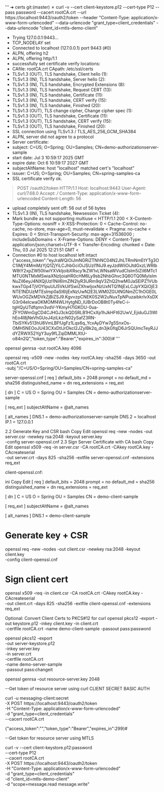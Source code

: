 '''
  ➜  certs git:(master) ✗ curl  -v --cert client-keystore.p12 --cert-type P12 --pass password --cacert rootCA.crt --url https://localhost:9443/oauth2/token --header "Content-Type: application/x-www-form-urlencoded" --data-urlencode "grant_type=client_credentials" --data-urlencode "client_id=mtls-demo-client"
*   Trying 127.0.0.1:9443...
* TCP_NODELAY set
* Connected to localhost (127.0.0.1) port 9443 (#0)
* ALPN, offering h2
* ALPN, offering http/1.1
* successfully set certificate verify locations:
*   CAfile: rootCA.crt
    CApath: /etc/ssl/certs
* TLSv1.3 (OUT), TLS handshake, Client hello (1):
* TLSv1.3 (IN), TLS handshake, Server hello (2):
* TLSv1.3 (IN), TLS handshake, Encrypted Extensions (8):
* TLSv1.3 (IN), TLS handshake, Request CERT (13):
* TLSv1.3 (IN), TLS handshake, Certificate (11):
* TLSv1.3 (IN), TLS handshake, CERT verify (15):
* TLSv1.3 (IN), TLS handshake, Finished (20):
* TLSv1.3 (OUT), TLS change cipher, Change cipher spec (1):
* TLSv1.3 (OUT), TLS handshake, Certificate (11):
* TLSv1.3 (OUT), TLS handshake, CERT verify (15):
* TLSv1.3 (OUT), TLS handshake, Finished (20):
* SSL connection using TLSv1.3 / TLS_AES_256_GCM_SHA384
* ALPN, server did not agree to a protocol
* Server certificate:
*  subject: C=US; O=Spring; OU=Samples; CN=demo-authorizationserver-sample
*  start date: Jul  3 10:59:17 2025 GMT
*  expire date: Oct  6 10:59:17 2027 GMT
*  subjectAltName: host "localhost" matched cert's "localhost"
*  issuer: C=US; O=Spring; OU=Samples; CN=spring-samples-ca
*  SSL certificate verify ok.
> POST /oauth2/token HTTP/1.1
> Host: localhost:9443
> User-Agent: curl/7.68.0
> Accept: */*
> Content-Type: application/x-www-form-urlencoded
> Content-Length: 56
>
* upload completely sent off: 56 out of 56 bytes
* TLSv1.3 (IN), TLS handshake, Newsession Ticket (4):
* Mark bundle as not supporting multiuse
  < HTTP/1.1 200
  < X-Content-Type-Options: nosniff
  < X-XSS-Protection: 0
  < Cache-Control: no-cache, no-store, max-age=0, must-revalidate
  < Pragma: no-cache
  < Expires: 0
  < Strict-Transport-Security: max-age=31536000 ; includeSubDomains
  < X-Frame-Options: DENY
  < Content-Type: application/json;charset=UTF-8
  < Transfer-Encoding: chunked
  < Date: Thu, 03 Jul 2025 12:21:51 GMT
  <
* Connection #0 to host localhost left intact
  {"access_token":"eyJraWQiOiJmNGRiZTNhNC04N2JhLTRmNmEtYTg3OC1iMjY4MmMzYjQ1ZjYiLCJhbGciOiJSUzI1NiJ9.eyJzdWIiOiJtdGxzLWRlbW8tY2xpZW50IiwiYXVkIjoibXRscy1kZW1vLWNsaWVudCIsIm5iZiI6MTc1MTU0NTMxMSwiaXNzIjoiaHR0cHM6Ly9sb2NhbGhvc3Q6OTQ0MyIsImNuZiI6eyJ4NXQjUzI1NiI6ImZlN2lyR3lJRm9qV3ZhQ2hwM0JaSElPZ1VUbkwxTGp4TjVOYlpuUlJ5VkUifSwiZXhwIjoxNzUxNTQ1NjExLCJpYXQiOjE3NTE1NDUzMTEsImp0aSI6IjExNzUwN2E3LWM0ZGUtNGNmZC1hOGE0LWUxOGZkMDVkZjBiZSJ9.KgvvzpCNEK0S2W2uNuxTpNPuzaibkrIvXsDXG3r04eIcwaOKMOMf4WLHytgND_IUBrDoOB8t0Ty4feC-i-tgHQyUTdfqmn3vdV-YKmyH7IGKOU-0ua-ZFYOWmGgCD4CJHGJ3ckQDSRLB1HCxXp1hJkHFt62UwV_EjiduGJ3WlhEo4I8jNeVhGUoJ4ziLkzrN02ySafZ3RN-TbiSYKv513hU8VmLBFfJgFz1Lqs6q_YcxAyDYw7g5SnxOs-OMH5NEOoJU43CXxDtIJrDkcI2JZylBk2q_dn3jkGfqjD6JrSQUmcTeyRJJdYZRWX52YgY3uy9fLZqiDMMLXtU-o84n2Q","token_type":"Bearer","expires_in":300}#
'''


openssl genrsa -out rootCA.key 4096

openssl req -x509 -new -nodes -key rootCA.key -sha256 -days 3650 -out rootCA.crt \
-subj "/C=US/O=Spring/OU=Samples/CN=spring-samples-ca"

server-openssl.cnf
[ req ]
default_bits       = 2048
prompt             = no
default_md         = sha256
distinguished_name = dn
req_extensions     = req_ext

[ dn ]
C  = US
O  = Spring
OU = Samples
CN = demo-authorizationserver-sample

[ req_ext ]
subjectAltName = @alt_names

[ alt_names ]
DNS.1 = demo-authorizationserver-sample
DNS.2 = localhost
IP.1  = 127.0.0.1


2.2 Generate Key and CSR
bash
Copy
Edit
openssl req -new -nodes -out server.csr -newkey rsa:2048 -keyout server.key \
-config server-openssl.cnf
2.3 Sign Server Certificate with CA
bash
Copy
Edit
openssl x509 -req -in server.csr -CA rootCA.crt -CAkey rootCA.key -CAcreateserial \
-out server.crt -days 825 -sha256 -extfile server-openssl.cnf -extensions req_ext



client-openssl.cnf:

ini
Copy
Edit
[ req ]
default_bits       = 2048
prompt             = no
default_md         = sha256
distinguished_name = dn
req_extensions     = req_ext

[ dn ]
C  = US
O  = Spring
OU = Samples
CN = demo-client-sample

[ req_ext ]
subjectAltName = @alt_names

[ alt_names ]
DNS.1 = demo-client-sample





# Generate key + CSR
openssl req -new -nodes -out client.csr -newkey rsa:2048 -keyout client.key \
-config client-openssl.cnf

# Sign client cert
openssl x509 -req -in client.csr -CA rootCA.crt -CAkey rootCA.key -CAcreateserial \
-out client.crt -days 825 -sha256 -extfile client-openssl.cnf -extensions req_ext



Optional: Convert Client Certs to PKCS#12 for curl
openssl pkcs12 -export -out keystore.p12 -inkey client.key -in client.crt \
-certfile rootCA.crt -name demo-client-sample -passout pass:password


openssl pkcs12 -export \
-out server-keystore.p12 \
-inkey server.key \
-in server.crt \
-certfile rootCA.crt \
-name demo-server-sample \
-passout pass:changeit











openssl genrsa -out resource-server.key 2048




--Get token of resource server using curl CLIENT SECRET BASIC AUTH

curl -u messaging-client:secret \
-X POST https://localhost:9443/oauth2/token \
-H "Content-Type: application/x-www-form-urlencoded" \
-d "grant_type=client_credentials" \
--cacert rootCA.crt 

{"access_token":"","token_type":"Bearer","expires_in":299}#


--Get token for resource server using MTLS

curl -v --cert client-keystore.p12:password \
--cert-type P12 \
--cacert rootCA.crt \
-X POST https://localhost:9443/oauth2/token \
-H "Content-Type: application/x-www-form-urlencoded" \
-d "grant_type=client_credentials" \
-d "client_id=mtls-demo-client" \
-d "scope=message.read message.write"